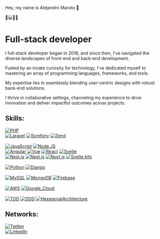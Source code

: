 Hey, my name is Alejandro Maroto 👋

💁💻🇪🇸

# Full-stack developer

I full-stack developer began in 2016, and since then, I've navigated the diverse landscapes of front-end and back-end development. 

Fueled by an innate curiosity for technology, I've dedicated myself to mastering an array of programming languages, frameworks, and tools. 

My expertise lies in seamlessly blending user-centric designs with robust back-end solutions. 

I thrive in collaborative settings, channeling my experience to drive innovation and deliver impactful outcomes across projects.

## Skills:
[![PHP](https://img.shields.io/badge/PHP-999999?style=for-the-badge&logo=php&logoColor=white&labelColor=101010)]()
</br>
[![Laravel](https://img.shields.io/badge/LARAVEL-FA7343?style=for-the-badge&logo=laravel&logoColor=white&labelColor=101010)]()
[![Symfony](https://img.shields.io/badge/symfony-1575F9?style=for-the-badge&logo=symfony&logoColor=white&labelColor=101010)]()
[![Zend](https://img.shields.io/badge/Zend-1575F9?style=for-the-badge&logo=zend&logoColor=white&labelColor=101010)]()
</br></br>
[![JavaScript](https://img.shields.io/badge/JavaScript-F7DF1E?style=for-the-badge&logo=javascript&logoColor=white&labelColor=101010)]()
[![Node.JS](https://img.shields.io/badge/Node.JS-339933?style=for-the-badge&logo=node.js&logoColor=white&labelColor=101010)]()
</br>
[![Angular](https://img.shields.io/badge/Angular-339933?style=for-the-badge&logo=angular&logoColor=white&labelColor=101010)]()
[![Vue](https://img.shields.io/badge/Vue-339933?style=for-the-badge&logo=vue.js&logoColor=white&labelColor=101010)]()
[![React](https://img.shields.io/badge/React-339933?style=for-the-badge&logo=react&logoColor=white&labelColor=101010)]()
[![Svelte](https://img.shields.io/badge/Svelte-339933?style=for-the-badge&logo=svelte&logoColor=white&labelColor=101010)]()
</br>
[![Next.js](https://img.shields.io/badge/Next.js-339933?style=for-the-badge&logo=next.js&logoColor=white&labelColor=101010)]()
[![Nest.js](https://img.shields.io/badge/Nest.js-339933?style=for-the-badge&logo=nest.js&logoColor=white&labelColor=101010)]()
[![Nuxt.js](https://img.shields.io/badge/Nuxt.js-339933?style=for-the-badge&logo=nuxt.js&logoColor=white&labelColor=101010)]()
[![Svelte kits](https://img.shields.io/badge/SvelteKits-339933?style=for-the-badge&logo=sveltekits&logoColor=white&labelColor=101010)]()
</br></br>
[![Python](https://img.shields.io/badge/Python-999999?style=for-the-badge&logo=python&logoColor=white&labelColor=101010)]()
[![Django](https://img.shields.io/badge/Django-FA7343?style=for-the-badge&logo=django&logoColor=white&labelColor=101010)]()
</br></br>
[![MySQL](https://img.shields.io/badge/MySQL-4479A1?style=for-the-badge&logo=mysql&logoColor=white&labelColor=101010)]()
[![MongoDB](https://img.shields.io/badge/MongoDB-47A248?style=for-the-badge&logo=mongodb&logoColor=white&labelColor=101010)]()
[![Firebase](https://img.shields.io/badge/Firebase-FFCA28?style=for-the-badge&logo=firebase&logoColor=white&labelColor=101010)]()
</br></br>
[![AWS](https://img.shields.io/badge/AWS-232F3E?style=for-the-badge&logo=amazon-aws&logoColor=white&labelColor=101010)]()
[![Google_Cloud](https://img.shields.io/badge/Google_Cloud-4285F4?style=for-the-badge&logo=googlecloud&logoColor=white&labelColor=101010)]()
</br></br>
[![TDD](https://img.shields.io/badge/TDD-232F3E?style=for-the-badge&logo=tdd&logoColor=white&labelColor=101010)]()
[![DDD](https://img.shields.io/badge/DDD-4285F4?style=for-the-badge&logo=DDD&logoColor=white&labelColor=101010)]()
[![HexagonalArchitecture](https://img.shields.io/badge/HexagonalArchitecture-4285F4?style=for-the-badge&logo=HexagonalArchitecture&logoColor=white&labelColor=101010)]()

## Networks:

[![Twitter](https://img.shields.io/badge/Twitter-@alexpixel41-1DA1F2?style=for-the-badge&logo=twitter&logoColor=white&labelColor=101010)](https://twitter.com/alexpixel41)
</br>
[![LinkedIn](https://img.shields.io/badge/LinkedIn-Alex_Maroto-0077B5?style=for-the-badge&logo=linkedin&logoColor=white&labelColor=101010)](https://www.linkedin.com/in/alejandromarotoromero)
